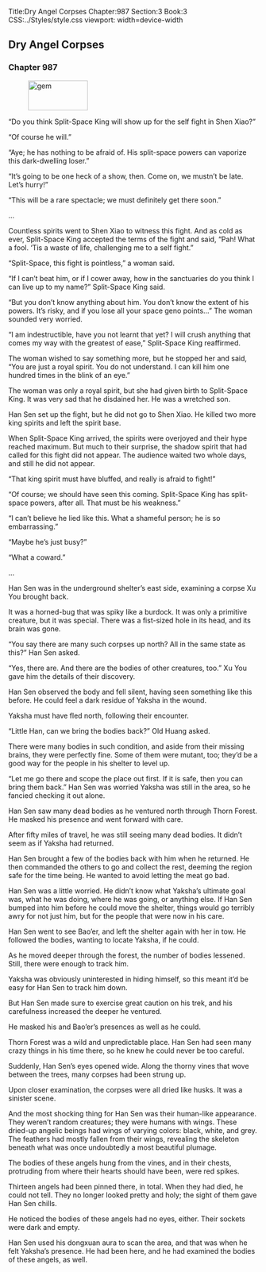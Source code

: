 Title:Dry Angel Corpses 
Chapter:987 
Section:3 
Book:3 
CSS:../Styles/style.css 
viewport: width=device-width
  
## Dry Angel Corpses
### Chapter 987 
<figure>
	<img src="../Images/gem.gif" alt="gem" id="gem" width="120" height="60" />
</figure>
  

  
  “Do you think Split-Space King will show up for the self fight in Shen Xiao?”

“Of course he will.”

“Aye; he has nothing to be afraid of. His split-space powers can vaporize this dark-dwelling loser.”

“It’s going to be one heck of a show, then. Come on, we mustn’t be late. Let’s hurry!”

“This will be a rare spectacle; we must definitely get there soon.”

…

Countless spirits went to Shen Xiao to witness this fight. And as cold as ever, Split-Space King accepted the terms of the fight and said, “Pah! What a fool. ‘Tis a waste of life, challenging me to a self fight.”

“Split-Space, this fight is pointless,” a woman said.

“If I can’t beat him, or if I cower away, how in the sanctuaries do you think I can live up to my name?” Split-Space King said.

“But you don’t know anything about him. You don’t know the extent of his powers. It’s risky, and if you lose all your space geno points…” The woman sounded very worried.

“I am indestructible, have you not learnt that yet? I will crush anything that comes my way with the greatest of ease,” Split-Space King reaffirmed.

The woman wished to say something more, but he stopped her and said, “You are just a royal spirit. You do not understand. I can kill him one hundred times in the blink of an eye.”

The woman was only a royal spirit, but she had given birth to Split-Space King. It was very sad that he disdained her. He was a wretched son.

Han Sen set up the fight, but he did not go to Shen Xiao. He killed two more king spirits and left the spirit base.

When Split-Space King arrived, the spirits were overjoyed and their hype reached maximum. But much to their surprise, the shadow spirit that had called for this fight did not appear. The audience waited two whole days, and still he did not appear.

“That king spirit must have bluffed, and really is afraid to fight!”

“Of course; we should have seen this coming. Split-Space King has split-space powers, after all. That must be his weakness.”

“I can’t believe he lied like this. What a shameful person; he is so embarrassing.”

“Maybe he’s just busy?”

“What a coward.”

…

Han Sen was in the underground shelter’s east side, examining a corpse Xu You brought back.

It was a horned-bug that was spiky like a burdock. It was only a primitive creature, but it was special. There was a fist-sized hole in its head, and its brain was gone.

“You say there are many such corpses up north? All in the same state as this?” Han Sen asked.

“Yes, there are. And there are the bodies of other creatures, too.” Xu You gave him the details of their discovery.

Han Sen observed the body and fell silent, having seen something like this before. He could feel a dark residue of Yaksha in the wound.

Yaksha must have fled north, following their encounter.

“Little Han, can we bring the bodies back?” Old Huang asked.

There were many bodies in such condition, and aside from their missing brains, they were perfectly fine. Some of them were mutant, too; they’d be a good way for the people in his shelter to level up.

“Let me go there and scope the place out first. If it is safe, then you can bring them back.” Han Sen was worried Yaksha was still in the area, so he fancied checking it out alone.

Han Sen saw many dead bodies as he ventured north through Thorn Forest. He masked his presence and went forward with care.

After fifty miles of travel, he was still seeing many dead bodies. It didn’t seem as if Yaksha had returned.

Han Sen brought a few of the bodies back with him when he returned. He then commanded the others to go and collect the rest, deeming the region safe for the time being. He wanted to avoid letting the meat go bad.

Han Sen was a little worried. He didn’t know what Yaksha’s ultimate goal was, what he was doing, where he was going, or anything else. If Han Sen bumped into him before he could move the shelter, things would go terribly awry for not just him, but for the people that were now in his care.

Han Sen went to see Bao’er, and left the shelter again with her in tow. He followed the bodies, wanting to locate Yaksha, if he could.

As he moved deeper through the forest, the number of bodies lessened. Still, there were enough to track him.

Yaksha was obviously uninterested in hiding himself, so this meant it’d be easy for Han Sen to track him down.

But Han Sen made sure to exercise great caution on his trek, and his carefulness increased the deeper he ventured.

He masked his and Bao’er’s presences as well as he could.

Thorn Forest was a wild and unpredictable place. Han Sen had seen many crazy things in his time there, so he knew he could never be too careful.

Suddenly, Han Sen’s eyes opened wide. Along the thorny vines that wove between the trees, many corpses had been strung up.

Upon closer examination, the corpses were all dried like husks. It was a sinister scene.

And the most shocking thing for Han Sen was their human-like appearance. They weren’t random creatures; they were humans with wings. These dried-up angelic beings had wings of varying colors: black, white, and grey. The feathers had mostly fallen from their wings, revealing the skeleton beneath what was once undoubtedly a most beautiful plumage.

The bodies of these angels hung from the vines, and in their chests, protruding from where their hearts should have been, were red spikes.

Thirteen angels had been pinned there, in total. When they had died, he could not tell. They no longer looked pretty and holy; the sight of them gave Han Sen chills.

He noticed the bodies of these angels had no eyes, either. Their sockets were dark and empty.

Han Sen used his dongxuan aura to scan the area, and that was when he felt Yaksha’s presence. He had been here, and he had examined the bodies of these angels, as well.
